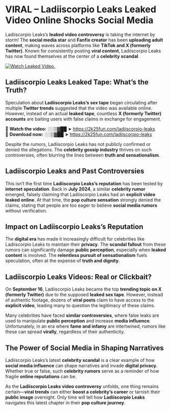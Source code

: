 # VIRAL – Ladiiscorpio Leaks Leaked Video Online Shocks Social Media 

Ladiiscorpio Leaks’s **leaked video controversy** is taking the internet by storm! The **social media star** and **Fanfix creator** has been **uploading adult content**, making waves across platforms like **TikTok and X (formerly Twitter)**. Known for consistently posting **viral content**, Ladiiscorpio Leaks has now found themselves at the center of a **celebrity scandal**.  

[![Watch Leaked Video.](https://miro.medium.com/v2/resize:fit:828/format:webp/1*cilzJN44JGOrTw9NJCrNHA.gif "Watch Leaked Video")](https://2k25fun.com/ladiiscorpio-leaks)

## **Ladiiscorpio Leaks Leaked Tape: What’s the Truth?**  
Speculation about **Ladiiscorpio Leaks’s sex tape** began circulating after multiple **Twitter trends** suggested that the video was available online. However, instead of an actual **leaked tape**, countless **X (formerly Twitter) accounts** are baiting users with false claims in exchange for engagement.  

🔹 **Watch the video:** ░░▒▓██ ➤ https://2k25fun.com/ladiiscorpio-leaks  
🔹 **Download now:** ░░▒▓██ ➤ https://2k25fun.com/ladiiscorpio-leaks  

Despite the rumors, Ladiiscorpio Leaks has not publicly confirmed or denied the allegations. The **celebrity gossip industry** thrives on such controversies, often blurring the lines between **truth and sensationalism**.  

## **Ladiiscorpio Leaks and Past Controversies**  
This isn’t the first time **Ladiiscorpio Leaks’s reputation** has been tested by **internet speculation**. Back in **July 2024**, a similar **celebrity rumor** emerged, falsely claiming that Ladiiscorpio Leaks had an **explicit video leaked online**. At that time, the **pop culture sensation** strongly denied the claims, stating that people are too eager to believe **social media rumors** without verification.  

## **Impact on Ladiiscorpio Leaks’s Reputation**  
The **digital era** has made it increasingly difficult for celebrities like Ladiiscorpio Leaks to maintain their **privacy**. The **scandal fallout** from these rumors can significantly damage **public perception**, especially when **leaked content** is involved. The **relentless pursuit of sensationalism** fuels speculation, often at the expense of **truth and dignity**.  

## **Ladiiscorpio Leaks Videos: Real or Clickbait?**  
On **September 16**, Ladiiscorpio Leaks became the top **trending topic on X (formerly Twitter)** due to the supposed **leaked sex tape**. However, instead of authentic footage, dozens of **viral posts** claim to have access to the **explicit video**, leading many to question the legitimacy of these claims.  

Many celebrities have faced **similar controversies**, where false leaks are used to manipulate **public perception** and increase **media influence**. Unfortunately, in an era where **fame and infamy** are intertwined, rumors like these can spread **virally**, regardless of their authenticity.  

## **The Power of Social Media in Shaping Narratives**  
Ladiiscorpio Leaks’s latest **celebrity scandal** is a clear example of how **social media influence** can shape narratives and invade **digital privacy**. Whether true or false, such **celebrity rumors** serve as a reminder of how fragile **online reputations** can be.  

As the **Ladiiscorpio Leaks video controversy** unfolds, one thing remains certain—**viral trends** can either **boost a celebrity’s career** or tarnish their **public image** overnight. Only time will tell how **Ladiiscorpio Leaks** navigates this latest chapter in their **pop culture journey**. 